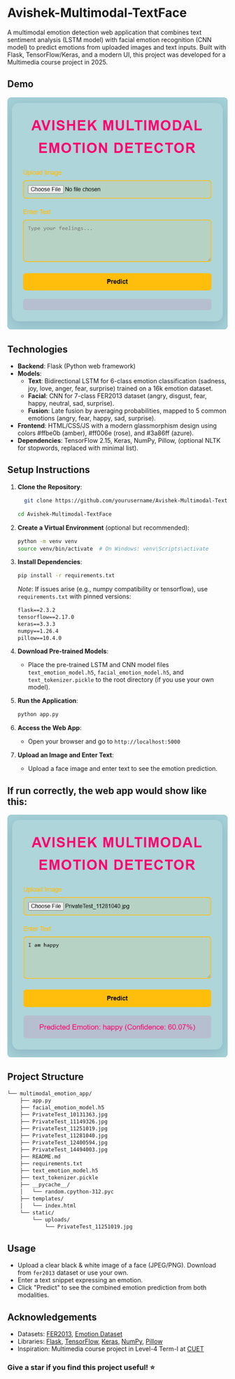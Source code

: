 # Avishek-Multimodal-TextFace

A multimodal emotion detection web application that combines text sentiment analysis (LSTM model) with facial emotion recognition (CNN model) to predict emotions from uploaded images and text inputs. Built with Flask, TensorFlow/Keras, and a modern UI, this project was developed for a Multimedia course project in 2025.

## Demo

![App Demo](./project_output.png)

## Technologies

- **Backend**: Flask (Python web framework)
- **Models**:
  - **Text**: Bidirectional LSTM for 6-class emotion classification (sadness, joy, love, anger, fear, surprise) trained on a 16k emotion dataset.
  - **Facial**: CNN for 7-class FER2013 dataset (angry, disgust, fear, happy, neutral, sad, surprise).
  - **Fusion**: Late fusion by averaging probabilities, mapped to 5 common emotions (angry, fear, happy, sad, surprise).
- **Frontend**: HTML/CSS/JS with a modern glassmorphism design using colors #ffbe0b (amber), #ff006e (rose), and #3a86ff (azure).
- **Dependencies**: TensorFlow 2.15, Keras, NumPy, Pillow, (optional NLTK for stopwords, replaced with minimal list).

## Setup Instructions

1. **Clone the Repository**:
   ```bash
     git clone https://github.com/yourusername/Avishek-Multimodal-TextFace.git
   ```
   ```bash
   cd Avishek-Multimodal-TextFace
   ```
2. **Create a Virtual Environment** (optional but recommended):
   ```bash
   python -m venv venv
   source venv/bin/activate  # On Windows: venv\Scripts\activate
   ```
3. **Install Dependencies**:

   ```bash
   pip install -r requirements.txt
   ```

   _Note_: If issues arise (e.g., numpy compatibility or tensorflow), use `requirements.txt` with pinned versions:

   ```text
   flask==2.3.2
   tensorflow==2.17.0
   keras==3.3.3
   numpy==1.26.4
   pillow==10.4.0
   ```

4. **Download Pre-trained Models**:

   - Place the pre-trained LSTM and CNN model files `text_emotion_model.h5`, `facial_emotion_model.h5`, and `text_tokenizer.pickle` to the root directory (if you use your own model).

5. **Run the Application**:
   ```bash
   python app.py
   ```
6. **Access the Web App**:
   - Open your browser and go to `http://localhost:5000`
7. **Upload an Image and Enter Text**:

   - Upload a face image and enter text to see the emotion prediction.

## If run correctly, the web app would show like this:

![App Demo](./prediction_output.png)

## Project Structure

```Avishek-Multimodal-TextFace/
└── multimodal_emotion_app/
    ├── app.py
    ├── facial_emotion_model.h5
    ├── PrivateTest_10131363.jpg
    ├── PrivateTest_11149326.jpg
    ├── PrivateTest_11251019.jpg
    ├── PrivateTest_11281040.jpg
    ├── PrivateTest_12400594.jpg
    ├── PrivateTest_14494003.jpg
    ├── README.md
    ├── requirements.txt
    ├── text_emotion_model.h5
    ├── text_tokenizer.pickle
    ├── __pycache__/
    │   └── random.cpython-312.pyc
    ├── templates/
    │   └── index.html
    └── static/
        └── uploads/
            └── PrivateTest_11251019.jpg
```

## Usage

- Upload a clear black & white image of a face (JPEG/PNG). Download from `fer2013` dataset or use your own.
- Enter a text snippet expressing an emotion.
- Click "Predict" to see the combined emotion prediction from both modalities.

## Acknowledgements

- Datasets: [FER2013](https://www.kaggle.com/datasets/msambare/fer2013), [Emotion Dataset](https://www.kaggle.com/datasets/praveengovi/emotions-dataset-for-nlp)
- Libraries: [Flask](https://flask.palletsprojects.com/), [TensorFlow](https://www.tensorflow.org/), [Keras](https://keras.io/), [NumPy](https://numpy.org/), [Pillow](https://python-pillow.org/)
- Inspiration: Multimedia course project in Level-4 Term-I at [CUET](https://www.cuet.ac.bd)

### Give a star if you find this project useful! ⭐
